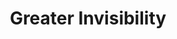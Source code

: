 ---
title: "Greater Invisibility"
permalink: /spells/greater-invisibility/
tags:
  - Spell
available_for:
  - Bard
  - Sorcerer
  - Wizard
level: "4th Level"
school: "Illusion"
range: "Touch"
comp:
  - V
  - S
duration: "Up to 1 minute"
concentration: true
description: |
  You or a creature you touch becomes invisible until the spell ends. Anything the target is wearing or carrying is invisible as long as it is on the target's person.
excerpt: "You or a creature you touch becomes invisible until the spell ends."
source: "Basic Rules"
---